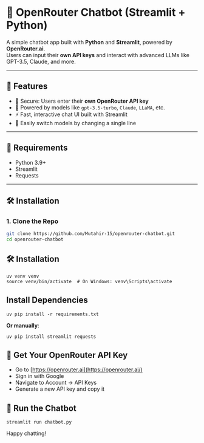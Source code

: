 # 🤖 OpenRouter Chatbot (Streamlit + Python)

A simple chatbot app built with **Python** and **Streamlit**, powered by **OpenRouter.ai**.  
Users can input their **own API keys** and interact with advanced LLMs like GPT-3.5, Claude, and more.

---

## 🚀 Features

- 🔐 Secure: Users enter their **own OpenRouter API key**
- 🧠 Powered by models like `gpt-3.5-turbo`, `Claude`, `LLaMA`, etc.
- ⚡ Fast, interactive chat UI built with Streamlit
- 🔄 Easily switch models by changing a single line

---

## 🧱 Requirements

- Python 3.9+
- Streamlit
- Requests

---

## 🛠️ Installation

### 1. Clone the Repo

```bash
git clone https://github.com/Mutahir-15/openrouter-chatbot.git
cd openrouter-chatbot
```

## 🛠️ Installation

```
uv venv venv
source venv/bin/activate  # On Windows: venv\Scripts\activate
```

## Install Dependencies

```
uv pip install -r requirements.txt
```
**Or manually**:
```
uv pip install streamlit requests
```

## 🔑 Get Your OpenRouter API Key

- Go to [https://openrouter.ai](https://openrouter.ai/)
- Sign in with Google
- Navigate to Account → API Keys
- Generate a new API key and copy it

## 🧠 Run the Chatbot
```
streamlit run chatbot.py
```

Happy chatting! 
